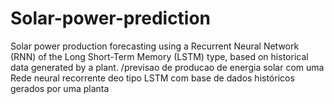# Solar-power-prediction
Solar power production forecasting using a Recurrent Neural Network (RNN) of the Long Short-Term Memory (LSTM) type, based on historical data generated by a plant. /previsao de producao de energia solar com uma Rede neural recorrente deo tipo LSTM com base de dados históricos gerados por uma planta 
